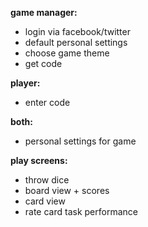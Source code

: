**game manager:**
* login via facebook/twitter
* default personal settings
* choose game theme
* get code

**player:**
* enter code


**both:**
* personal settings for game

**play screens:**
* throw dice
* board view + scores
* card view
* rate card task performance

